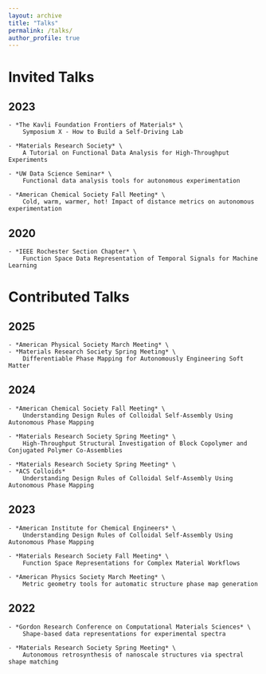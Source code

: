 ```yaml
---
layout: archive
title: "Talks"
permalink: /talks/
author_profile: true
---
```


# Invited Talks
## 2023
    - *The Kavli Foundation Frontiers of Materials* \
        Symposium X - How to Build a Self-Driving Lab 

    - *Materials Research Society* \
        A Tutorial on Functional Data Analysis for High-Throughput Experiments
        
    - *UW Data Science Seminar* \
        Functional data analysis tools for autonomous experimentation
        
    - *American Chemical Society Fall Meeting* \
        Cold, warm, warmer, hot! Impact of distance metrics on autonomous experimentation

## 2020        
    - *IEEE Rochester Section Chapter* \
        Function Space Data Representation of Temporal Signals for Machine Learning


# Contributed Talks

## 2025
    - *American Physical Society March Meeting* \
    - *Materials Research Society Spring Meeting* \
        Differentiable Phase Mapping for Autonomously Engineering Soft Matter

## 2024
    - *American Chemical Society Fall Meeting* \
        Understanding Design Rules of Colloidal Self-Assembly Using Autonomous Phase Mapping

    - *Materials Research Society Spring Meeting* \
        High-Throughput Structural Investigation of Block Copolymer and Conjugated Polymer Co-Assemblies
    
    - *Materials Research Society Spring Meeting* \
    - *ACS Colloids*
        Understanding Design Rules of Colloidal Self-Assembly Using Autonomous Phase Mapping 

## 2023 
    - *American Institute for Chemical Engineers* \
        Understanding Design Rules of Colloidal Self-Assembly Using Autonomous Phase Mapping
 
    - *Materials Research Society Fall Meeting* \
        Function Space Representations for Complex Material Workflows
    
    - *American Physics Society March Meeting* \
        Metric geometry tools for automatic structure phase map generation 

## 2022
    - *Gordon Research Conference on Computational Materials Sciences* \
        Shape-based data representations for experimental spectra

    - *Materials Research Society Spring Meeting* \
        Autonomous retrosynthesis of nanoscale structures via spectral shape matching 